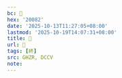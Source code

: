 ```yaml
---
bc: 𠂂
hex: '20082'
date: '2025-10-13T11:27:05+08:00'
lastmod: '2025-10-19T14:07:31+08:00'
title: 󰕟
url: 󰕟
tags: [終]
src: GHZR, DCCV
note:
---
```

